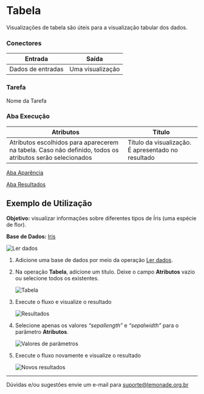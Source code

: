 
# Tabela

Visualizações de tabela são úteis para a visualização tabular dos dados.

### Conectores
| Entrada | Saída |
| --- | --- |
|Dados de entradas | Uma visualização |

### Tarefa
Nome da Tarefa

### Aba Execução

| Atributos | Título |
| --- | --- |
| Atributos escolhidos para aparecerem na tabela. Caso não definido, todos os atributos serão selecionados | Título da visualização. É apresentado no resultado |

[Aba Aparência][1]

[Aba Resultados][2]


## Exemplo de Utilização
**Objetivo:** visualizar informações sobre diferentes tipos de Íris (uma espécie de flor).

**Base de Dados:** [Iris][3]
	
![Ler dados](/img/spark/visualizacao-de-dados/tabela/image1.png)

1. Adicione uma base de dados por meio da operação [Ler dados][4]. 

2. Na operação **Tabela**, adicione um título. Deixe o campo **Atributos** vazio ou selecione todos os existentes.
	
	![Tabela](/img/spark/visualizacao-de-dados/tabela/image3.png)

3. Execute o fluxo e visualize o resultado
	
	![Resultados](/img/spark/visualizacao-de-dados/tabela/image4.png)

4. Selecione apenas os valores *“sepallength”* e *“sepalwidth”* para o parâmetro **Atributos**.
	
	![Valores de parâmetros](/img/spark/visualizacao-de-dados/tabela/image5.png)

5. Execute o fluxo novamente e visualize o resultado
	
	![Novos resultados](/img/spark/visualizacao-de-dados/tabela/image2.png)

-----

Dúvidas e/ou sugestões envie um e-mail para suporte@lemonade.org.br

[1]: /pt-br/spark/documentacao-geral/aba-aparencia.html
[2]: /pt-br/spark/documentacao-geral/aba-resultados.html
[3]: /pt-br/spark/base-de-dados/#iris
[4]: /pt-br/spark/entrada-e-saida/ler-dados.html